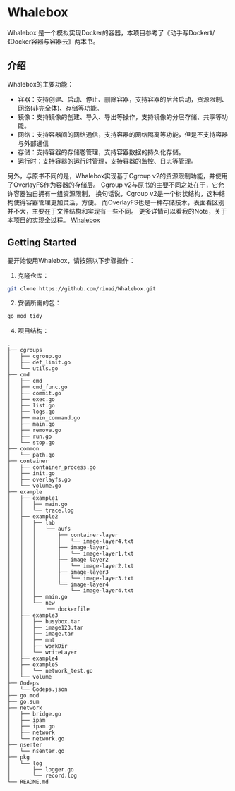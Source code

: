 # Whalebox

Whalebox 是一个模拟实现Docker的容器，本项目参考了《动手写Docker》/《Docker容器与容器云》两本书。

## 介绍

Whalebox的主要功能：

- 容器：支持创建、启动、停止、删除容器，支持容器的后台启动，资源限制、网络(非完全体)、存储等功能。
- 镜像：支持镜像的创建、导入、导出等操作，支持镜像的分层存储、共享等功能。
- 网络：支持容器间的网络通信，支持容器的网络隔离等功能，但是不支持容器与外部通信
- 存储：支持容器的存储卷管理，支持容器数据的持久化存储。
- 运行时：支持容器的运行时管理，支持容器的监控、日志等管理。

另外，与原书不同的是，Whalebox实现基于Cgroup v2的资源限制功能，并使用了OverlayFS作为容器的存储层。
Cgroup v2与原书的主要不同之处在于，它允许容器独自拥有一组资源限制，
换句话说，Cgroup v2是一个树状结构，这种结构使得容器管理更加灵活，方便。
而OverlayFS也是一种存储技术，表面看区别并不大，主要在于文件结构和实现有一些不同。
更多详情可以看我的Note，关于本项目的实现全过程。
[Whalebox](https://github.com/R-Goys/Notes/blob/main/Note/%E6%89%8B%E6%90%93/%E6%89%8B%E5%86%99Docker.md)

## Getting Started

要开始使用Whalebox，请按照以下步骤操作：

1. 克隆仓库：

```bash
git clone https://github.com/rinai/Whalebox.git
```

2. 安装所需的包：

```bash
go mod tidy
``` 

4. 项目结构：

```
.
├── cgroups
│   ├── cgroup.go
│   ├── def_limit.go
│   └── utils.go
├── cmd
│   ├── cmd
│   ├── cmd_func.go
│   ├── commit.go
│   ├── exec.go
│   ├── list.go
│   ├── logs.go
│   ├── main_command.go
│   ├── main.go
│   ├── remove.go
│   ├── run.go
│   └── stop.go
├── common
│   └── path.go
├── container
│   ├── container_process.go
│   ├── init.go
│   ├── overlayfs.go
│   └── volume.go
├── example
│   ├── example1
│   │   ├── main.go
│   │   └── trace.log
│   ├── example2
│   │   ├── lab
│   │   │   └── aufs
│   │   │       ├── container-layer
│   │   │       │   └── image-layer4.txt
│   │   │       ├── image-layer1
│   │   │       │   └── image-layer1.txt
│   │   │       ├── image-layer2
│   │   │       │   └── image-layer2.txt
│   │   │       ├── image-layer3
│   │   │       │   └── image-layer3.txt
│   │   │       └── image-layer4
│   │   │           └── image-layer4.txt
│   │   ├── main.go
│   │   └── new
│   │       └── dockerfile
│   ├── example3
│   │   ├── busybox.tar
│   │   ├── image123.tar
│   │   ├── image.tar
│   │   ├── mnt
│   │   ├── workDir
│   │   └── writeLayer
│   ├── example4
│   ├── example5
│   │   └── network_test.go
│   └── volume
├── Godeps
│   └── Godeps.json
├── go.mod
├── go.sum
├── network
│   ├── bridge.go
│   ├── ipam
│   ├── ipam.go
│   ├── network
│   └── network.go
├── nsenter
│   └── nsenter.go
├── pkg
│   └── log
│       ├── logger.go
│       └── record.log
└── README.md

```